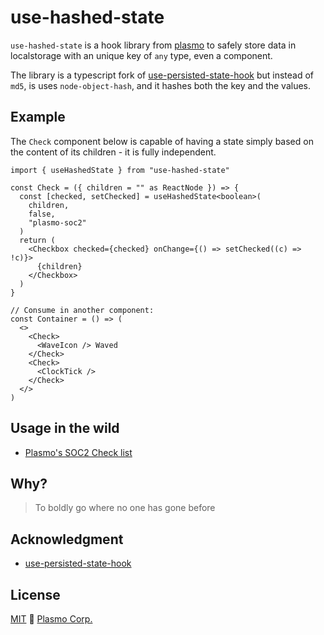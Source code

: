 # use-hashed-state

`use-hashed-state` is a hook library from [plasmo](https://www.plasmo.com/) to safely store data in localstorage with an unique key of `any` type, even a component.

The library is a typescript fork of [use-persisted-state-hook](https://github.com/giovannibenussi/use-persisted-state-hook) but instead of `md5`, is uses `node-object-hash`, and it hashes both the key and the values.

## Example

The `Check` component below is capable of having a state simply based on the content of its children - it is fully independent.

```tsx
import { useHashedState } from "use-hashed-state"

const Check = ({ children = "" as ReactNode }) => {
  const [checked, setChecked] = useHashedState<boolean>(
    children,
    false,
    "plasmo-soc2"
  )
  return (
    <Checkbox checked={checked} onChange={() => setChecked((c) => !c)}>
      {children}
    </Checkbox>
  )
}

// Consume in another component:
const Container = () => (
  <>
    <Check>
      <WaveIcon /> Waved
    </Check>
    <Check>
      <ClockTick />
    </Check>
  </>
)
```

## Usage in the wild

- [Plasmo's SOC2 Check list](https://www.plasmo.com/soc2)

## Why?

> To boldly go where no one has gone before

## Acknowledgment

- [use-persisted-state-hook](https://github.com/giovannibenussi/use-persisted-state-hook)

## License

[MIT](./license) 🖖 [Plasmo Corp.](https://plasmo.com)
